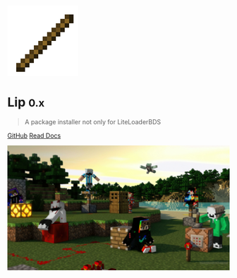 ![logo](../assets/logo.webp)

# Lip <small>0.x</small>

> A package installer not only for LiteLoaderBDS

[GitHub](https://github.com/LipPkg/Lip)
[Read Docs](/README.md)

![](../assets/banner.webp)
